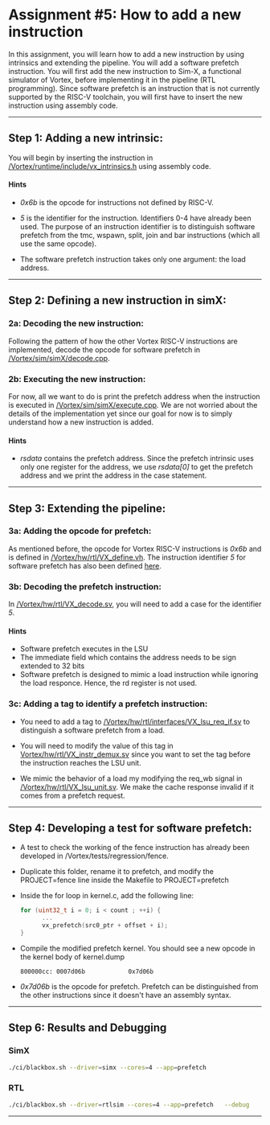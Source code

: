 # Assignment #5: How to add a new instruction 

In this assignment, you will learn how to add a new instruction by using intrinsics and extending the pipeline. You will add a software prefetch instruction. You will first add the new instruction to Sim-X, a functional simulator of Vortex, before implementing it in the pipeline (RTL programming). Since software prefetch is an instruction that is not currently supported by the RISC-V toolchain, you will first have to insert the new instruction using assembly code. 

---

## Step 1: Adding a new intrinsic: 

You will begin by inserting the instruction in [/Vortex/runtime/include/vx_intrinsics.h](https://github.com/vortexgpgpu/vortex/blob/e2b5799a013b98f067ee8aaeda07ea3c979ef546/runtime/include/vx_intrinsics.h#L86) using assembly code.

#### Hints

- *0x6b* is the opcode for instructions not defined by RISC-V.
  
- *5* is the identifier for the instruction. Identifiers 0-4 have already been used. The purpose of an instruction identifier is to distinguish software prefetch from the tmc, wspawn, split, join and bar instructions (which all use the same opcode).
  
- The software prefetch instruction takes only one argument: the load address. 

---

## Step 2: Defining a new instruction in simX:
  
### 2a: Decoding the new instruction:

Following the pattern of how the other Vortex RISC-V instructions are implemented, decode the opcode for software prefetch in [/Vortex/sim/simX/decode.cpp](https://github.com/vortexgpgpu/vortex/blob/73d249fc56a003239fecc85783d0c49f3d3113b4/sim/simX/decode.cpp#L184).

### 2b: Executing the new instruction:

For now, all we want to do is print the prefetch address when the instruction is executed in [/Vortex/sim/simX/execute.cpp](https://github.com/vortexgpgpu/vortex/blob/73d249fc56a003239fecc85783d0c49f3d3113b4/sim/simX/execute.cpp#L714). We are not worried about the details of the implementation yet since our goal for now is to simply understand how a new instruction is added.
  
#### Hints

- *rsdata* contains the prefetch address. Since the prefetch intrinsic uses only one register for the address, we use *rsdata[0]* to get the prefetch address and we print the address in the case statement.

---

## Step 3: Extending the pipeline:

### 3a: Adding the opcode for prefetch:

As mentioned before, the opcode for Vortex RISC-V instructions is *0x6b* and is defined in [/Vortex/hw/rtl/VX_define.vh](https://github.com/vortexgpgpu/vortex/blob/e2b5799a013b98f067ee8aaeda07ea3c979ef546/hw/rtl/VX_define.vh#L67). The instruction identifier *5* for software prefetch has also been defined [here](https://github.com/vortexgpgpu/vortex/blob/e2b5799a013b98f067ee8aaeda07ea3c979ef546/hw/rtl/VX_define.vh#L188).
  

### 3b: Decoding the prefetch instruction:

In [/Vortex/hw/rtl/VX_decode.sv](https://github.com/vortexgpgpu/vortex/blob/e2b5799a013b98f067ee8aaeda07ea3c979ef546/hw/rtl/VX_decode.sv#L377), you will need to add a case for the identifier *5*. 

#### Hints

- Software prefetch executes in the LSU
- The immediate field which contains the address needs to be sign extended to 32 bits
- Software prefetch is designed to mimic a load instruction while ignoring the load responce. Hence, the rd register is not used.

### 3c: Adding a tag to identify a prefetch instruction:

- You need to add a tag to [/Vortex/hw/rtl/interfaces/VX_lsu_req_if.sv](https://github.com/vortexgpgpu/vortex/blob/73d249fc56a003239fecc85783d0c49f3d3113b4/hw/rtl/interfaces/VX_lsu_req_if.sv#L19) to distinguish a software prefetch from a load.

- You will need to modify the value of this tag in [Vortex/hw/rtl/VX_instr_demux.sv](https://github.com/vortexgpgpu/vortex/blob/dd12d3f848d25367d3e143d1e7242840a2012156/hw/rtl/VX_instr_demux.sv#L62) since you want to set the tag before the instruction reaches the LSU unit.

- We mimic the behavior of a load my modifying the req_wb signal in [/Vortex/hw/rtl/VX_lsu_unit.sv](https://github.com/vortexgpgpu/vortex/blob/73d249fc56a003239fecc85783d0c49f3d3113b4/hw/rtl/VX_lsu_unit.sv#L89). We make the cache response invalid if it comes from a prefetch request.

---

## Step 4: Developing a test for software prefetch:

- A test to check the working of the fence instruction has already been developed in /Vortex/tests/regression/fence.

- Duplicate this folder, rename it to prefetch, and modify the PROJECT=fence line inside the Makefile to PROJECT=prefetch
  
- Inside the for loop in kernel.c, add the following line:
  
  ``` c
  for (uint32_t i = 0; i < count ; ++i) {
		...
		vx_prefetch(src0_ptr + offset + i); 
  }
  ```

- Compile the modified prefetch kernel. You should see a new opcode in the kernel body of kernel.dump

  ```
  800000cc:	0007d06b          	0x7d06b
  ```

- *0x7d06b* is the opcode for prefetch. Prefetch can be distinguished from the other instructions since it doesn't have an assembly syntax.

---

## Step 6: Results and Debugging

### SimX

``` bash
./ci/blackbox.sh --driver=simx --cores=4 --app=prefetch
```

### RTL

``` bash
./ci/blackbox.sh --driver=rtlsim --cores=4 --app=prefetch   --debug
```   
---
